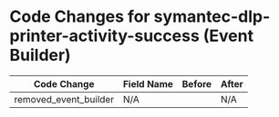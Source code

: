 # Code Changes for symantec-dlp-printer-activity-success (Event Builder)

| Code Change | Field Name | Before | After |
|-------------|------------|--------|-------|
| removed_event_builder | N/A |  | N/A |